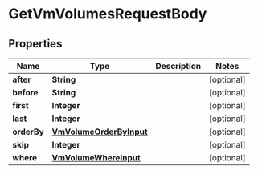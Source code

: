 

# GetVmVolumesRequestBody


## Properties

Name | Type | Description | Notes
------------ | ------------- | ------------- | -------------
**after** | **String** |  |  [optional]
**before** | **String** |  |  [optional]
**first** | **Integer** |  |  [optional]
**last** | **Integer** |  |  [optional]
**orderBy** | [**VmVolumeOrderByInput**](VmVolumeOrderByInput.md) |  |  [optional]
**skip** | **Integer** |  |  [optional]
**where** | [**VmVolumeWhereInput**](VmVolumeWhereInput.md) |  |  [optional]



